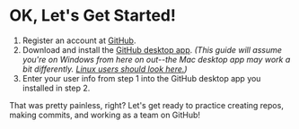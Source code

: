 # OK, Let's Get Started!

1. Register an account at [GitHub](https://github.com/join).
2. Download and install the [GitHub desktop app](https://desktop.github.com/). *(This guide will assume you're on Windows from here on out--the Mac desktop app may work a bit differently. [Linux users should look here.](https://github.com/muroko/github-desktop-linux))*
3. Enter your user info from step 1 into the GitHub desktop app you installed in step 2.

That was pretty painless, right? Let's get ready to practice creating repos, making commits, and working as a team on GitHub!
